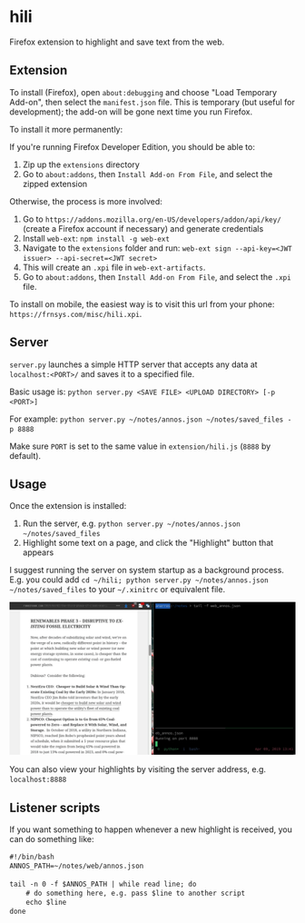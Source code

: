 # hili

Firefox extension to highlight and save text from the web.

## Extension

To install (Firefox), open `about:debugging` and choose "Load Temporary Add-on", then select the `manifest.json` file. This is temporary (but useful for development); the add-on will be gone next time you run Firefox.

To install it more permanently:

If you're running Firefox Developer Edition, you should be able to:
1. Zip up the `extensions` directory
2. Go to `about:addons`, then `Install Add-on From File`, and select the zipped extension

Otherwise, the process is more involved:
1. Go to `https://addons.mozilla.org/en-US/developers/addon/api/key/` (create a Firefox account if necessary) and generate credentials
2. Install `web-ext`: `npm install -g web-ext`
3. Navigate to the `extensions` folder and run: `web-ext sign --api-key=<JWT issuer> --api-secret=<JWT secret>`
4. This will create an `.xpi` file in `web-ext-artifacts`.
5. Go to `about:addons`, then `Install Add-on From File`, and select the `.xpi` file.

To install on mobile, the easiest way is to visit this url from your phone: `https://frnsys.com/misc/hili.xpi`.

## Server

`server.py` launches a simple HTTP server that accepts any data at `localhost:<PORT>/` and saves it to a specified file.

Basic usage is: `python server.py <SAVE FILE> <UPLOAD DIRECTORY> [-p <PORT>]`

For example: `python server.py ~/notes/annos.json ~/notes/saved_files -p 8888`

Make sure `PORT` is set to the same value in `extension/hili.js` (`8888` by default).

## Usage

Once the extension is installed:

1. Run the server, e.g. `python server.py ~/notes/annos.json ~/notes/saved_files`
2. Highlight some text on a page, and click the "Highlight" button that appears

I suggest running the server on system startup as a background process. E.g. you could add `cd ~/hili; python server.py ~/notes/annos.json ~/notes/saved_files` to your `~/.xinitrc` or equivalent file.

![](demo.gif)

You can also view your highlights by visiting the server address, e.g. `localhost:8888`

## Listener scripts

If you want something to happen whenever a new highlight is received, you can do something like:

```
#!/bin/bash
ANNOS_PATH=~/notes/web/annos.json

tail -n 0 -f $ANNOS_PATH | while read line; do
    # do something here, e.g. pass $line to another script
    echo $line
done
```
